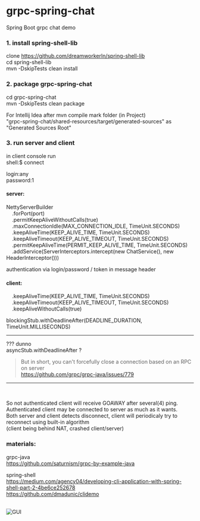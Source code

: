   
# grpc-spring-chat  
Spring Boot grpc chat demo  
  
### 1. install spring-shell-lib  
  
clone https://github.com/dreamworkerln/spring-shell-lib  
cd spring-shell-lib  
mvn -DskipTests clean install  
  
  
### 2. package grpc-spring-chat  
cd grpc-spring-chat  
mvn -DskipTests clean package  
  
For Intellij Idea after mvn compile mark folder (in Project)    
"grpc-spring-chat/shared-resources/target/generated-sources" as "Generated Sources Root"  
  
### 3. run server and client  
in client console run  
shell:$ connect  
  
login:any  
password:1  

#### server:  
NettyServerBuilder  
&nbsp;&nbsp;&nbsp;&nbsp;.forPort(port)  
&nbsp;&nbsp;&nbsp;&nbsp;.permitKeepAliveWithoutCalls(true)  
&nbsp;&nbsp;&nbsp;&nbsp;.maxConnectionIdle(MAX_CONNECTION_IDLE, TimeUnit.SECONDS)  
&nbsp;&nbsp;&nbsp;&nbsp;.keepAliveTime(KEEP_ALIVE_TIME, TimeUnit.SECONDS)  
&nbsp;&nbsp;&nbsp;&nbsp;.keepAliveTimeout(KEEP_ALIVE_TIMEOUT, TimeUnit.SECONDS)  
&nbsp;&nbsp;&nbsp;&nbsp;.permitKeepAliveTime(PERMIT_KEEP_ALIVE_TIME, TimeUnit.SECONDS)  
&nbsp;&nbsp;&nbsp;&nbsp;.addService(ServerInterceptors.intercept(new ChatService(), new HeaderInterceptor()))  
  
authentication via login/password / token in message header  
  
  
  
#### client:  
&nbsp;&nbsp;&nbsp;&nbsp;.keepAliveTime(KEEP_ALIVE_TIME, TimeUnit.SECONDS)  
&nbsp;&nbsp;&nbsp;&nbsp;.keepAliveTimeout(KEEP_ALIVE_TIMEOUT, TimeUnit.SECONDS)  
&nbsp;&nbsp;&nbsp;&nbsp;.keepAliveWithoutCalls(true)  
  
blockingStub.withDeadlineAfter(DEADLINE_DURATION, TimeUnit.MILLISECONDS)  
***  
???
dunno  
asyncStub.withDeadlineAfter ?
> But in short, you can't forcefully close a connection based on an RPC on server  
https://github.com/grpc/grpc-java/issues/779
---
&nbsp;  

So not authenticated client will receive GOAWAY after several(4) ping.   
Authenticated client may be connected to server as much as it wants.  
Both server and client detects disconnect, 
client will periodicaly try to reconnect using built-in algorithm  
(client being behind NAT, crashed client/server)  


### materials:
grpc-java  
https://github.com/saturnism/grpc-by-example-java  

spring-shell  
https://medium.com/agency04/developing-cli-application-with-spring-shell-part-2-4be6ce252678  
https://github.com/dmadunic/clidemo  
  
  
&nbsp;        
![GUI](https://i.ibb.co/KFtWgGk/2020-02-07-02-29-15.png)  
